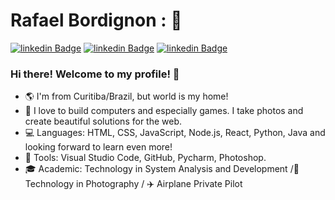 # Rafael Bordignon : 👾

[![linkedin Badge](https://img.shields.io/badge/-LinkedIn-blue?style=flat-square&logo=Linkedin&logoColor=white&link=https://www.linkedin.com/in/rafael-bordignon/)](https://www.linkedin.com/in/rafael-bordignon-37621117b/)
[![linkedin Badge](https://img.shields.io/badge/-Youtube-c14438?style=flat-square&logo=YouTube&logoColor=white&link=https://www.youtube.com/channel/UCUQmzj6PHG2JYl2TZxSQHtw?view_as=subscriber)](http://www.youtube.com/c/orafasb)
[![linkedin Badge](https://img.shields.io/badge/-Instagram-purple?style=flat-square&logo=Instagram&logoColor=white&link=https://www.instagram.com/orafasb/)](https://www.instagram.com/orafasb/)

### Hi there! Welcome to my profile! 👋

- 🌎 I'm from Curitiba/Brazil, but world is my home!
- 💜 I love to build computers and especially games. I take photos and create beautiful solutions for the web.
- 💻 Languages: HTML, CSS, JavaScript, Node.js, React, Python, Java and looking forward to learn even more!
- 🚀 Tools: Visual Studio Code, GitHub, Pycharm, Photoshop.
- 🎓 Academic: Technology in System Analysis and Development /📸 Technology in Photography / ✈️ Airplane Private Pilot


<!--
**orafasb/orafasb** is a ✨ _special_ ✨ repository because its `README.md` (this file) appears on your GitHub profile.

Here are some ideas to get you started:

- 🔭 I’m currently working on ...
- 🌱 I’m currently learning ...
- 👯 I’m looking to collaborate on ...
- 🤔 I’m looking for help with ...
- 💬 Ask me about ...
- 📫 How to reach me: ...
- 😄 Pronouns: ...
- ⚡ Fun fact: ...
-->

